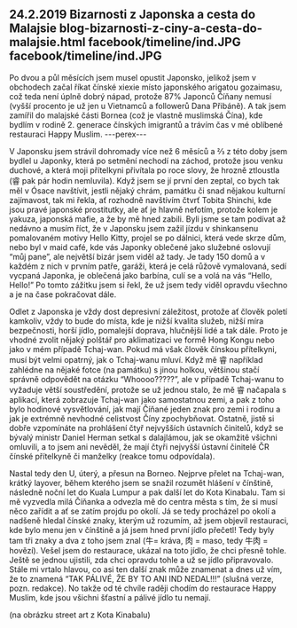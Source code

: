 24.2.2019
Bizarnosti z Japonska a cesta do Malajsie
blog-bizarnosti-z-ciny-a-cesta-do-malajsie.html
facebook/timeline/ind.JPG
facebook/timeline/ind.JPG
--------------

Po dvou a půl měsících jsem musel opustit Japonsko, jelikož jsem v obchodech začal říkat čínské xiexie místo japonského arigatou gozaimasu, což teda není úplně dobrý nápad, protože 87% Japonců Číňany nemusí (vyšší procento je už jen u Vietnamců a followerů Dana Přibáně). A tak jsem zamířil do malajské části Bornea (což je vlastně muslimská Čína), kde bydlím v rodině 2. generace čínských imigrantů a trávím čas v mé oblíbené restauraci Happy Muslim.
---perex---

V Japonsku jsem strávil dohromady více než 6 měsíců a ⅔ z této doby jsem bydlel u Japonky, která po setmění nechodí na záchod, protože jsou venku duchové, a která moji přítelkyni přivítala po roce slovy, že hrozně ztloustla (睿 pak pár hodin nemluvila). Když jsem se jí první den zeptal, co bych tak měl v Ósace navštívit, jestli nějaký chrám, památku či snad nějakou kulturní zajímavost, tak mi řekla, ať rozhodně navštívím čtvrť Tobita Shinchi, kde jsou pravé japonské prostitutky, ale ať je hlavně nefotím, protože kolem je yakuza, japonská mafie, a že by mě hned zabili. Byli jsme se tam podívat až nedávno a musím říct, že v Japonsku jsem zažil jízdu v shinkansenu pomalovaném motivy Hello Kitty, projel se po dálnici, která vede skrze dům, nebo byl v maid café, kde vás Japonky oblečené jako služebné oslovují “můj pane”, ale největší bizár jsem viděl až tady. Je tady 150 domů a v každém z nich v prvním patře, garáži, která je celá růžově vymalovaná, sedí vycpaná Japonka, je oblečená jako barbína, culí se a volá na vás “Hello, Hello!” Po tomto zážitku jsem si řekl, že už jsem tedy viděl opravdu všechno a je na čase pokračovat dále. 

Odlet z Japonska je vždy dost depresivní záležitost, protože ať člověk poletí kamkoliv, vždy to bude do místa, kde je nižší kvalita služeb, nižší míra bezpečnosti, horší jídlo, pomalejší doprava, hlučnější lidé a tak dále. Proto je vhodné zvolit nějaký polštář pro aklimatizaci ve formě Hong Kongu nebo jako v mém případě Tchaj-wan. Pokud má však člověk čínskou přítelkyni, musí být velmi opatrný, jak o Tchaj-wanu mluví. Když mě 睿 například zahlédne na nějaké fotce (na památku) s jinou holkou, většinou stačí správně odpovědět na otázku “Whoooo?????”, ale v případě Tchaj-wanu to vyžaduje větší soustředění, protože se už jednou stalo, že mě 睿 načapala s aplikací, která zobrazuje Tchaj-wan jako samostatnou zemi, a pak z toho bylo hodinové vysvětlování, jak mají Číňané jeden znak pro zemi i rodinu a jak je extrémně nevhodné celistvost Číny zpochybňovat. Ostatně, jistě si dobře vzpomínáte na prohlášení čtyř nejvyšších ústavních činitelů, když se bývalý ministr Daniel Herman setkal s dalajlámou, jak se okamžitě všichni omluvili, a to jsem ani nevěděl, že mají čtyři nejvyšší ústavní činitelé ČR čínské přítelkyně či manželky (reakce tomu odpovídala).

Nastal tedy den U, úterý, a přesun na Borneo. Nejprve přelet na Tchaj-wan, krátký layover, během kterého jsem se snažil rozumět hlášení v čínštině, následně noční let do Kuala Lumpur a pak další let do Kota Kinabalu. Tam si mě vyzvedla milá Číňanka a odvezla mě do centra města s tím, že si musí něco zařídit a ať se zatím projdu po okolí. Já se tedy procházel po okolí a nadšeně hledal čínské znaky, kterým už rozumím, až jsem objevil restauraci, kde bylo menu jen v čínštině a já jsem hned první jídlo přečetl! Tedy byly tam tři znaky a dva z toho jsem znal (牛= kráva, 肉 = maso, tedy 牛肉 = hovězí). Vešel jsem do restaurace, ukázal na toto jídlo, že chci přesně tohle. Ještě se jednou ujistili, zda chci opravdu tohle a už se jídlo připravovalo. Stále mi vrtalo hlavou, co asi ten další znak může znamenat a dnes už vím, že to znamená “TAK PÁLIVÉ, ŽE BY TO ANI IND NEDAL!!!” (slušná verze, pozn. redakce). No takže od té chvíle raději chodím do restaurace Happy Muslim, kde jsou všichni šťastní a pálivé jídlo tu nemají.

(na obrázku street art z Kota Kinabalu)


